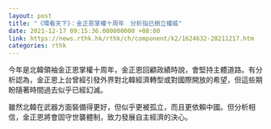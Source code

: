 ```yaml
---
layout: post
title: "《環看天下》：金正恩掌權十周年　分析指已樹立權威"
date: 2021-12-17 09:15:36.000000000 +08:00
link: https://news.rthk.hk/rthk/ch/component/k2/1624632-20211217.htm
categories: rthk
---
```


今年是北韓領袖金正恩掌權十周年，金正恩回顧政績時說，會堅持主體道路。有分析認為，金正恩上台曾經引發外界對北韓經濟轉型或對國際開放的希望，但這些期盼隨著時間過去似乎已經幻滅。

雖然北韓在武器方面裝備得更好，但似乎更被孤立，而且更依賴中國。但分析相信，金正恩將會固守世襲體制，致力發展自主經濟的決心。
